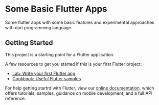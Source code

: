 # Some Basic Flutter Apps
Some flutter apps with some basic features and experimental approaches with dart programming language.

## Getting Started 

This project is a starting point for a Flutter application.

A few resources to get you started if this is your first Flutter project:

- [Lab: Write your first Flutter app](https://flutter.dev/docs/get-started/codelab)
- [Cookbook: Useful Flutter samples](https://flutter.dev/docs/cookbook)

For help getting startrd with Flutter, view our
[online documentation](https://flutter.dev/docs), which offers tutorials, samples, guidance on mobile development, and a full API reference.

